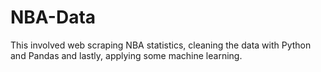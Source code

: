 # NBA-Data

This involved web scraping NBA statistics, cleaning the data with Python and Pandas and lastly, applying some machine learning.
